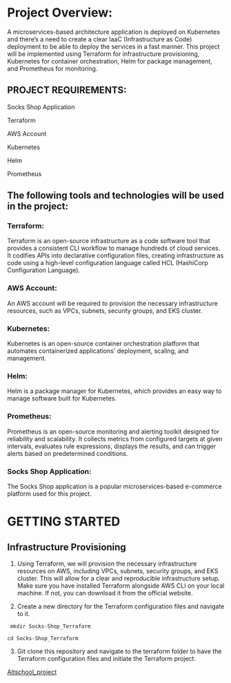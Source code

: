 # Project Overview: 

A microservices-based architecture application is deployed on Kubernetes and there’s a need to create a clear IaaC (Infrastructure as Code) deployment to be able to deploy the services in a fast manner.
This project will be implemented using Terraform for infrastructure provisioning, Kubernetes for container orchestration, Helm for package management, and Prometheus for monitoring.

## PROJECT REQUIREMENTS:


Socks Shop Application

Terraform

AWS Account

Kubernetes

Helm

Prometheus


## The following tools and technologies will be used in the project:

### Terraform:
Terraform is an open-source infrastructure as a code software tool that provides a consistent CLI workflow to manage hundreds of cloud services. It codifies APIs into declarative configuration files, creating infrastructure as code using a high-level configuration language called HCL (HashiCorp Configuration Language).

### AWS Account:
An AWS account will be required to provision the necessary infrastructure resources, such as VPCs, subnets, security groups, and EKS cluster.

### Kubernetes:
Kubernetes is an open-source container orchestration platform that automates containerized applications' deployment, scaling, and management.

### Helm:
Helm is a package manager for Kubernetes, which provides an easy way to manage software built for Kubernetes.

### Prometheus:
Prometheus is an open-source monitoring and alerting toolkit designed for reliability and scalability. It collects metrics from configured targets at given intervals, evaluates rule expressions, displays the results, and can trigger alerts based on predetermined conditions.

### Socks Shop Application:
The Socks Shop application is a popular microservices-based e-commerce platform used for this project.


# GETTING STARTED

## Infrastructure Provisioning

1. Using Terraform, we will provision the necessary infrastructure resources on AWS, including VPCs, subnets, security groups, and EKS cluster. This will allow for a clear and reproducible infrastructure setup.
Make sure you have installed Terraform alongside AWS CLI on your local machine. If not, you can download it from the official website.

2. Create a new directory for the Terraform configuration files and navigate to it.

`` mkdir Socks-Shop_Terraform``

`` cd Socks-Shop_Terraform ``

3. Git clone this repository and navigate to the terraform folder to have the Terraform configuration files and initiate the Terraform project.

[ Altschool_project](https://github.com/Chris-Devanah/Altschool_project/tree/main)




